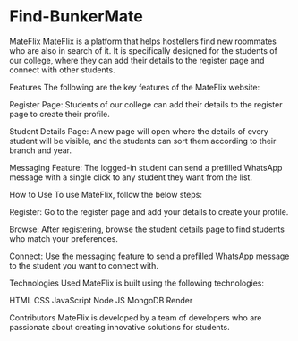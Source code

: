 # Find-BunkerMate
MateFlix
MateFlix is a platform that helps hostellers find new roommates who are also in search of it. It is specifically designed for the students of our college, where they can add their details to the register page and connect with other students.

Features
The following are the key features of the MateFlix website:

Register Page: Students of our college can add their details to the register page to create their profile.

Student Details Page: A new page will open where the details of every student will be visible, and the students can sort them according to their branch and year.

Messaging Feature: The logged-in student can send a prefilled WhatsApp message with a single click to any student they want from the list.

How to Use
To use MateFlix, follow the below steps:

Register: Go to the register page and add your details to create your profile.

Browse: After registering, browse the student details page to find students who match your preferences.

Connect: Use the messaging feature to send a prefilled WhatsApp message to the student you want to connect with.

Technologies Used
MateFlix is built using the following technologies:

HTML
CSS
JavaScript
Node JS
MongoDB
Render

Contributors
MateFlix is developed by a team of developers who are passionate about creating innovative solutions for students.
